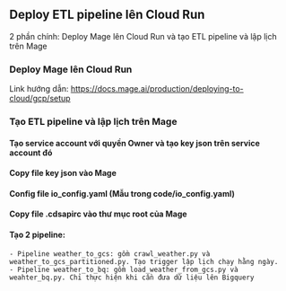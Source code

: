 ## Deploy ETL pipeline lên Cloud Run

2 phần chính:
Deploy Mage lên Cloud Run và tạo ETL pipeline và lập lịch trên Mage

### Deploy Mage lên Cloud Run

Link hướng dẫn: https://docs.mage.ai/production/deploying-to-cloud/gcp/setup

### Tạo ETL pipeline và lập lịch trên Mage

#### Tạo service account với quyền Owner và tạo key json trên service account đó

#### Copy file key json vào Mage

#### Config file io_config.yaml (Mẫu trong code/io_config.yaml)

#### Copy file .cdsapirc vào thư mục root của Mage

#### Tạo 2 pipeline:

    - Pipeline weather_to_gcs: gồm crawl_weather.py và weather_to_gcs_partitioned.py. Tạo trigger lập lịch chạy hằng ngày.
    - Pipeline weather_to_bq: gồm load_weather_from_gcs.py và weahter_bq.py. Chỉ thực hiện khi cần đưa dữ liệu lên Bigquery
